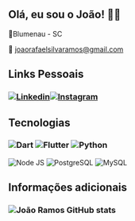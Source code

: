 ## Olá, eu sou o João! ✋🏽

📌Blumenau - SC

📧 joaorafaelsilvaramos@gmail.com

## Links Pessoais
### [![Linkedin](https://img.shields.io/badge/LinkedIn-0077B5?style=for-the-badge&logo=linkedin&logoColor=white)](www.linkedin.com/in/joao-rafael-silva-ramos)[![Instagram](https://img.shields.io/badge/Instagram-E4405F?style=for-the-badge&logo=instagram&logoColor=white)](https://www.instagram.com/joaoramos_044/) 

## Tecnologias
### ![Dart](https://img.shields.io/badge/Dart-0175C2?style=for-the-badge&logo=dart&logoColor=white) ![Flutter](https://img.shields.io/badge/Flutter-02569B?style=for-the-badge&logo=flutter&logoColor=white) ![Python](https://img.shields.io/badge/Python-14354C?style=for-the-badge&logo=python&logoColor=white) 
![Node JS](https://img.shields.io/badge/Node.js-43853D?style=for-the-badge&logo=node.js&logoColor=white) ![PostgreSQL](https://img.shields.io/badge/PostgreSQL-316192?style=for-the-badge&logo=postgresql&logoColor=white) ![MySQL](https://img.shields.io/badge/MySQL-00000F?style=for-the-badge&logo=mysql&logoColor=white)


## Informações adicionais
### ![João Ramos GitHub stats](https://github-readme-stats.vercel.app/api?username=Joaoramos04&show_icons=true&theme=tokyonight)


